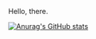 Hello, there.






[![Anurag's GitHub stats](https://github-readme-stats.vercel.app/api?username=kiran-venkat)](https://github.com/anuraghazra/github-readme-stats)
